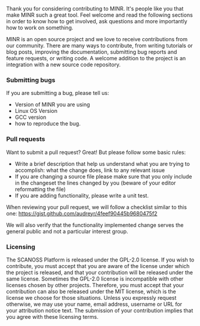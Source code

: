 Thank you for considering contributing to MINR. It's people like you that make MINR such a great tool. Feel welcome and read the following sections in order to know how to get involved, ask questions and more importantly how to work on something.

MINR is an open source project and we love to receive contributions from our community. There are many ways to contribute, from writing tutorials or blog posts, improving the documentation, submitting bug reports and feature requests, or writing code.
A welcome addition to the project is an integration with a new source code repository.

### Submitting bugs

If you are submitting a bug, please tell us:

- Version of MINR you are using
- Linux OS Version
- GCC version
- how to reproduce the bug.

### Pull requests

Want to submit a pull request? Great! But please follow some basic rules:

- Write a brief description that help us understand what you are trying to accomplish: what the change does, link to any relevant issue
- If you are changing a source file please make sure that you only include in the changeset the lines changed by you (beware of your editor reformatting the file)
- If you are adding functionality, please write a unit test.

When reviewing your pull request, we will follow a checklist similar to this one: https://gist.github.com/audreyr/4feef90445b9680475f2

We will also verify that the functionality implemented change serves the general public and not a particular interest group. 

### Licensing

The SCANOSS Platform is released under the GPL-2.0 license. If you wish to contribute, you must accept that you are aware of the license under which the project is released, and that your contribution will be released under the same license. Sometimes the GPL-2.0 license is incompatible with other licenses chosen by other projects. Therefore, you must accept that your contribution can also be released under the MIT license, which is the license we choose for those situations. Unless you expressly request otherwise, we may use your name, email address, username or URL for your attribution notice text. The submission of your contribution implies that you agree with these licensing terms.
